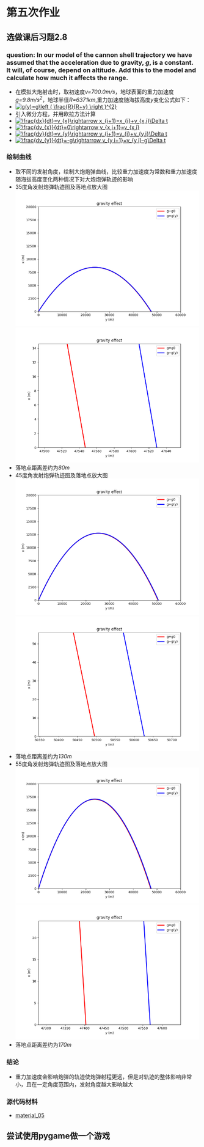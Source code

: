 # 第五次作业
## 选做课后习题2.8
### question: In our model of the cannon shell trajectory we have assumed that the acceleration due to gravity, *g*, is a constant. It will, of course, depend on altitude. Add this to the model and calculate how much it affects the range.
* 在模拟大炮射击时，取初速度*v=700.0m/s*，地球表面的重力加速度*g=9.8m/s<sup>2</sup>*，地球半径*R=6371km*,重力加速度随海拔高度*y*变化公式如下：
* <a href="http://www.codecogs.com/eqnedit.php?latex=g(y)=g\left&space;(&space;\frac{R}{R&plus;y}&space;\right&space;)^{2}" target="_blank"><img src="http://latex.codecogs.com/gif.latex?g(y)=g\left&space;(&space;\frac{R}{R&plus;y}&space;\right&space;)^{2}" title="g(y)=g\left ( \frac{R}{R+y} \right )^{2}" /></a> 
* 引入微分方程，并用欧拉方法计算
* <a href="http://www.codecogs.com/eqnedit.php?latex=\frac{dx}{dt}=v_{x}\rightarrow&space;x_{i&plus;1}=x_{i}&plus;v_{x,i}\Delta&space;t" target="_blank"><img src="http://latex.codecogs.com/gif.latex?\frac{dx}{dt}=v_{x}\rightarrow&space;x_{i&plus;1}=x_{i}&plus;v_{x,i}\Delta&space;t" title="\frac{dx}{dt}=v_{x}\rightarrow x_{i+1}=x_{i}+v_{x,i}\Delta t" /></a>
* <a href="http://www.codecogs.com/eqnedit.php?latex=\frac{dv_{x}}{dt}=0\rightarrow&space;v_{x,i&plus;1}=v_{x,i}" target="_blank"><img src="http://latex.codecogs.com/gif.latex?\frac{dv_{x}}{dt}=0\rightarrow&space;v_{x,i&plus;1}=v_{x,i}" title="\frac{dv_{x}}{dt}=0\rightarrow v_{x,i+1}=v_{x,i}" /></a>
* <a href="http://www.codecogs.com/eqnedit.php?latex=\frac{dy}{dt}=v_{y}\rightarrow&space;y_{i&plus;1}=y_{i}&plus;v_{y,i}\Delta&space;t" target="_blank"><img src="http://latex.codecogs.com/gif.latex?\frac{dy}{dt}=v_{y}\rightarrow&space;y_{i&plus;1}=y_{i}&plus;v_{y,i}\Delta&space;t" title="\frac{dy}{dt}=v_{y}\rightarrow y_{i+1}=y_{i}+v_{y,i}\Delta t" /></a>
* <a href="http://www.codecogs.com/eqnedit.php?latex=\frac{dv_{y}}{dt}=-g\rightarrow&space;v_{y,i&plus;1}=v_{y,i}-g\Delta&space;t" target="_blank"><img src="http://latex.codecogs.com/gif.latex?\frac{dv_{y}}{dt}=-g\rightarrow&space;v_{y,i&plus;1}=v_{y,i}-g\Delta&space;t" title="\frac{dv_{y}}{dt}=-g\rightarrow v_{y,i+1}=v_{y,i}-g\Delta t" /></a>
### 绘制曲线
* 取不同的发射角度，绘制大炮炮弹曲线，比较重力加速度为常数和重力加速度随海拔高度变化两种情况下对大炮炮弹轨迹的影响
* 35度角发射炮弹轨迹图及落地点放大图
![35a](https://github.com/spaceandnight/compuational_physics_N2015301020065/blob/master/35a.png)
![35b](https://github.com/spaceandnight/compuational_physics_N2015301020065/blob/master/35b.png)
* 落地点距离差约为*80m*
* 45度角发射炮弹轨迹图及落地点放大图
![45a](https://github.com/spaceandnight/compuational_physics_N2015301020065/blob/master/45a.png)
![45b](https://github.com/spaceandnight/compuational_physics_N2015301020065/blob/master/45b.png)
* 落地点距离差约为*130m*
* 55度角发射炮弹轨迹图及落地点放大图
![55a](https://github.com/spaceandnight/compuational_physics_N2015301020065/blob/master/55a.png)
![55b](https://github.com/spaceandnight/compuational_physics_N2015301020065/blob/master/55b.png)
* 落地点距离差约为*170m*
### 结论
* 重力加速度会影响炮弹的轨迹使炮弹射程更远，但是对轨迹的整体影响非常小，且在一定角度范围内，发射角度越大影响越大
### 源代码材料
* [material_05](https://github.com/spaceandnight/compuational_physics_N2015301020065/blob/master/cannon.py)
## 尝试使用pygame做一个游戏
